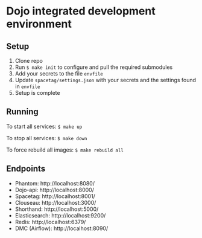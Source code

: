 # Dojo integrated development environment

## Setup

1. Clone repo
2. Run `$ make init` to configure and pull the required submodules
3. Add your secrets to the file `envfile`
4. Update `spacetag/settings.json` with your secrets and the settings found in `envfile`
5. Setup is complete

## Running

To start all services: `$ make up`

To stop all services: `$ make down`

To force rebuild all images: `$ make rebuild all`


## Endpoints

* Phantom: http://localhost:8080/
* Dojo-api: http://localhost:8000/
* Spacetag: http://localhost:8001/
* Clouseau: http://localhost:3000/
* Shorthand: http://localhost:5000/
* Elasticsearch: http://localhost:9200/
* Redis: http://localhost:6379/
* DMC (Airflow): http://localhost:8090/

